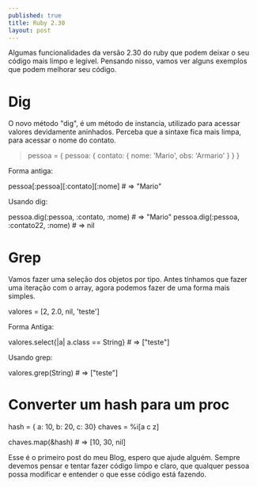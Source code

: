 ```yaml
---
published: true
title: Ruby 2.30
layout: post
---
```

Algumas funcionalidades da versão 2.30 do ruby que podem deixar o seu código mais limpo e legível. Pensando nisso, vamos ver alguns exemplos que podem melhorar seu código.

# Dig

O novo método "dig", é um método de instancia, utilizado para acessar valores devidamente aninhados. Perceba que a sintaxe fica mais limpa, para acessar o nome do contato.

> pessoa = {
      pessoa: {
         contato: {
            nome: 'Mario',
            obs:  'Armario'
         }
      }
   }

Forma antiga: 

 pessoa[:pessoa][:contato][:nome] # => "Mario"

Usando dig:

 pessoa.dig(:pessoa, :contato, :nome)  # => "Mario"
 pessoa.dig(:pessoa, :contato22, :nome) # => nil


# Grep

Vamos fazer uma seleção dos objetos por tipo. Antes tínhamos que fazer uma iteração com o array, agora podemos fazer de uma forma mais simples.

valores = [2, 2.0, nil, 'teste']

Forma Antiga:

  valores.select{|a| a.class == String} # => ["teste"]

Usando grep:

  valores.grep(String) # => ["teste"]


# Converter um hash para um proc

  hash = { a: 10, b: 20, c: 30}
  chaves = %i[a c z]

  chaves.map(&hash) # => [10, 30, nil]


Esse é o primeiro post do meu Blog, espero que ajude alguém. Sempre devemos pensar e tentar fazer código limpo e claro, que qualquer pessoa possa modificar e entender o que esse código está fazendo. 